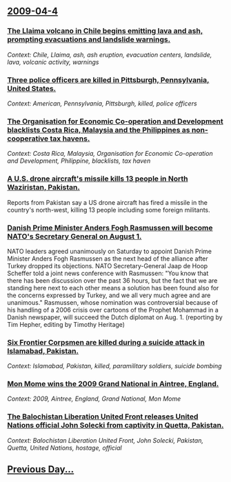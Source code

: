 ## [2009-04-4](/news/2009/04/4/index.md)

### [ The Llaima volcano in Chile begins emitting lava and ash, prompting evacuations and landslide warnings. ](/news/2009/04/4/the-llaima-volcano-in-chile-begins-emitting-lava-and-ash-prompting-evacuations-and-landslide-warnings.md)
_Context: Chile, Llaima, ash, ash eruption, evacuation centers, landslide, lava, volcanic activity, warnings_

### [ Three police officers are killed in Pittsburgh, Pennsylvania, United States. ](/news/2009/04/4/three-police-officers-are-killed-in-pittsburgh-pennsylvania-united-states.md)
_Context: American, Pennsylvania, Pittsburgh, killed, police officers_

### [ The Organisation for Economic Co-operation and Development blacklists Costa Rica, Malaysia and the Philippines as non-cooperative tax havens. ](/news/2009/04/4/the-organisation-for-economic-co-operation-and-development-blacklists-costa-rica-malaysia-and-the-philippines-as-non-cooperative-tax-haven.md)
_Context: Costa Rica, Malaysia, Organisation for Economic Co-operation and Development, Philippine, blacklists, tax haven_

### [ A U.S. drone aircraft's missile kills 13 people in North Waziristan, Pakistan. ](/news/2009/04/4/a-u-s-drone-aircraft-s-missile-kills-13-people-in-north-waziristan-pakistan.md)
Reports from Pakistan say a US drone aircraft has fired a missile in the country&#039;s north-west, killing 13 people including some foreign militants.

### [ Danish Prime Minister Anders Fogh Rasmussen will become NATO's Secretary General on August 1. ](/news/2009/04/4/danish-prime-minister-anders-fogh-rasmussen-will-become-nato-s-secretary-general-on-august-1.md)
NATO leaders agreed unanimously on Saturday to appoint Danish Prime Minister Anders Fogh Rasmussen as the next head of the alliance after Turkey dropped its objections. NATO Secretary-General Jaap de Hoop Scheffer told a joint news conference with Rasmussen: &quot;You know that there has been discussion over the past 36 hours, but the fact that we are standing here next to each other means a solution has been found also for the concerns expressed by Turkey, and we all very much agree and are unanimous.&quot; Rasmussen, whose nomination was controversial because of his handling of a 2006 crisis over cartoons of the Prophet Mohammad in a Danish newspaper, will succeed the Dutch diplomat on Aug. 1. (reporting by Tim Hepher, editing by Timothy Heritage)

### [ Six Frontier Corpsmen are killed during a suicide attack in Islamabad, Pakistan. ](/news/2009/04/4/six-frontier-corpsmen-are-killed-during-a-suicide-attack-in-islamabad-pakistan.md)
_Context: Islamabad, Pakistan, killed, paramilitary soldiers, suicide bombing_

### [ Mon Mome wins the 2009 Grand National in Aintree, England. ](/news/2009/04/4/mon-mome-wins-the-2009-grand-national-in-aintree-england.md)
_Context: 2009, Aintree, England, Grand National, Mon Mome_

### [ The Balochistan Liberation United Front releases United Nations official John Solecki from captivity in Quetta, Pakistan. ](/news/2009/04/4/the-balochistan-liberation-united-front-releases-united-nations-official-john-solecki-from-captivity-in-quetta-pakistan.md)
_Context: Balochistan Liberation United Front, John Solecki, Pakistan, Quetta, United Nations, hostage, official_

## [Previous Day...](/news/2009/04/3/index.md)

